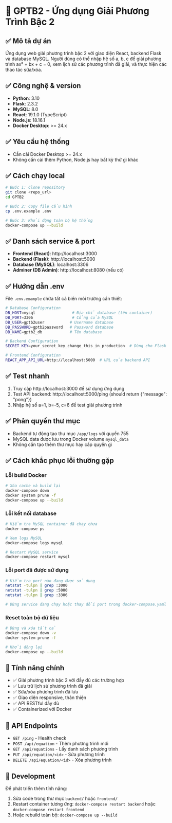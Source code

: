 # 🧮 GPTB2 - Ứng dụng Giải Phương Trình Bậc 2

## ✅ Mô tả dự án
Ứng dụng web giải phương trình bậc 2 với giao diện React, backend Flask và database MySQL. Người dùng có thể nhập hệ số a, b, c để giải phương trình ax² + bx + c = 0, xem lịch sử các phương trình đã giải, và thực hiện các thao tác sửa/xóa.

## ✅ Công nghệ & version
- **Python**: 3.10
- **Flask**: 2.3.2
- **MySQL**: 8.0
- **React**: 19.1.0 (TypeScript)
- **Node.js**: 18.16.1
- **Docker Desktop**: >= 24.x

## ✅ Yêu cầu hệ thống
- Cần cài Docker Desktop >= 24.x
- Không cần cài thêm Python, Node.js hay bất kỳ thứ gì khác

## ✅ Cách chạy local
```bash
# Bước 1: Clone repository
git clone <repo_url>
cd GPTB2

# Bước 2: Copy file cấu hình
cp .env.example .env

# Bước 3: Khởi động toàn bộ hệ thống
docker-compose up --build
```

## ✅ Danh sách service & port
- **Frontend (React)**: http://localhost:3000
- **Backend (Flask)**: http://localhost:5000  
- **Database (MySQL)**: localhost:3306
- **Adminer (DB Admin)**: http://localhost:8080 (nếu có)

## ✅ Hướng dẫn .env
File `.env.example` chứa tất cả biến môi trường cần thiết:

```bash
# Database Configuration
DB_HOST=mysql                # Địa chỉ database (tên container)
DB_PORT=3306                 # Cổng của MySQL
DB_USER=gptb2user           # Username database
DB_PASSWORD=gptb2password   # Password database  
DB_NAME=gptb2_db            # Tên database

# Backend Configuration
SECRET_KEY=your_secret_key_change_this_in_production  # Dùng cho Flask session

# Frontend Configuration
REACT_APP_API_URL=http://localhost:5000  # URL của backend API
```

## ✅ Test nhanh
1. Truy cập http://localhost:3000 để sử dụng ứng dụng
2. Test API backend: http://localhost:5000/ping (should return {"message": "pong"})
3. Nhập hệ số a=1, b=-5, c=6 để test giải phương trình

## ✅ Phân quyền thư mục
- Backend tự động tạo thư mục `/app/logs` với quyền 755
- MySQL data được lưu trong Docker volume `mysql_data`
- Không cần tạo thêm thư mục hay cấp quyền gì

## ✅ Cách khắc phục lỗi thường gặp

### Lỗi build Docker
```bash
# Xóa cache và build lại
docker-compose down
docker system prune -f
docker-compose up --build
```

### Lỗi kết nối database
```bash
# Kiểm tra MySQL container đã chạy chưa
docker-compose ps

# Xem logs MySQL
docker-compose logs mysql

# Restart MySQL service
docker-compose restart mysql
```

### Lỗi port đã được sử dụng
```bash
# Kiểm tra port nào đang được sử dụng
netstat -tulpn | grep :3000
netstat -tulpn | grep :5000
netstat -tulpn | grep :3306

# Dừng service đang chạy hoặc thay đổi port trong docker-compose.yaml
```

### Reset toàn bộ dữ liệu
```bash
# Dừng và xóa tất cả
docker-compose down -v
docker system prune -f

# Khởi động lại
docker-compose up --build
```

## 🚀 Tính năng chính
- ✅ Giải phương trình bậc 2 với đầy đủ các trường hợp
- ✅ Lưu trữ lịch sử phương trình đã giải
- ✅ Sửa/xóa phương trình đã lưu
- ✅ Giao diện responsive, thân thiện
- ✅ API RESTful đầy đủ
- ✅ Containerized với Docker

## 📝 API Endpoints
- `GET /ping` - Health check
- `POST /api/equation` - Thêm phương trình mới
- `GET /api/equations` - Lấy danh sách phương trình
- `PUT /api/equation/<id>` - Sửa phương trình
- `DELETE /api/equation/<id>` - Xóa phương trình

## 🔧 Development
Để phát triển thêm tính năng:
1. Sửa code trong thư mục `backend/` hoặc `frontend/`
2. Restart container tương ứng: `docker-compose restart backend` hoặc `docker-compose restart frontend`
3. Hoặc rebuild toàn bộ: `docker-compose up --build`

